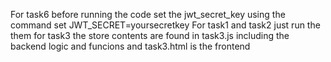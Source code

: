 For task6 before running the code set the jwt_secret_key using the command set JWT_SECRET=yoursecretkey
For task1 and task2 just run the them for task3 the store contents are found in task3.js including the backend logic and funcions and task3.html is the frontend
